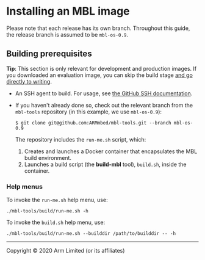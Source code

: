 # Installing an MBL image

Please note that each release has its own branch. Throughout this guide, the release branch is assumed to be `mbl-os-0.9`.

## Building prerequisites

<span class="tips">**Tip**: This section is only relevant for development and production images. If you downloaded an evaluation image, you can skip the build stage [and go directly to writing](../first-image/writing-an-image-to-supported-boards.html).</span>

* An SSH agent to build. For usage, see [the GitHub SSH documentation](https://help.github.com/articles/generating-a-new-ssh-key-and-adding-it-to-the-ssh-agent/).

* If you haven't already done so, check out the relevant branch from the `mbl-tools` repository (in this example, we use `mbl-os-0.9`):

    ```
    $ git clone git@github.com:ARMmbed/mbl-tools.git --branch mbl-os-0.9
    ```

    The repository includes the `run-me.sh` script, which:

    1. Creates and launches a Docker container that encapsulates the MBL build environment.
    1. Launches a build script (the **build-mbl** tool), `build.sh`, inside the container.

### Help menus

To invoke the `run-me.sh` help menu, use:

```
./mbl-tools/build/run-me.sh -h
```

To invoke the `build.sh` help menu, use:

```
./mbl-tools/build/run-me.sh --builddir /path/to/builddir -- -h
```


***

Copyright © 2020 Arm Limited (or its affiliates)
